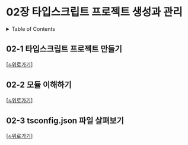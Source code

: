 # 02장 타입스크립트 프로젝트 생성과 관리

<details><summary>Table of Contents</summary>

- 타입스크립트 프로젝트 만들기 [:link:](#02-1-타입스크립트-프로젝트-만들기)
- 모듈 이해하기 [:link:](#02-2-모듈-이해하기)
- tsconfig.json 파일 살펴보기 [:link:](#02-3-tsconfigjson-파일-살펴보기)

</details>

## 02-1 타입스크립트 프로젝트 만들기

[[🔝위로가기]](#02-타입스크립트-프로젝트-생성과-관리)

## 02-2 모듈 이해하기

[[🔝위로가기]](#02-타입스크립트-프로젝트-생성과-관리)

## 02-3 tsconfig.json 파일 살펴보기

[[🔝위로가기]](#02-타입스크립트-프로젝트-생성과-관리)
